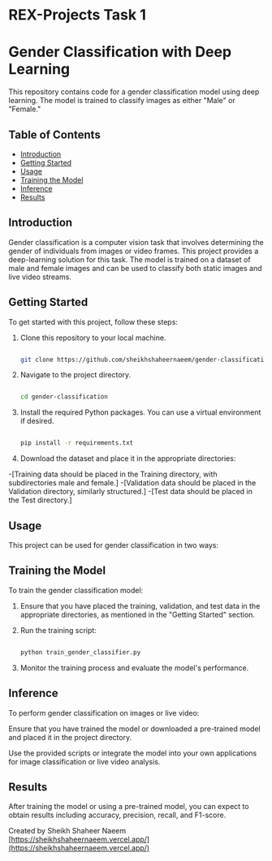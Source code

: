 # REX-Projects Task 1
# Gender Classification with Deep Learning

This repository contains code for a gender classification model using deep learning. The model is trained to classify images as either "Male" or "Female."

## Table of Contents

- [Introduction](#introduction)
- [Getting Started](#getting-started)
- [Usage](#usage)
- [Training the Model](#training-the-model)
- [Inference](#inference)
- [Results](#results)

## Introduction

Gender classification is a computer vision task that involves determining the gender of individuals from images or video frames. This project provides a deep-learning solution for this task. The model is trained on a dataset of male and female images and can be used to classify both static images and live video streams.

## Getting Started

To get started with this project, follow these steps:

1. Clone this repository to your local machine.

   ```bash
   
   git clone https://github.com/sheikhshaheernaeem/gender-classification.git
   

2. Navigate to the project directory.

   ```bash

   cd gender-classification


3. Install the required Python packages. You can use a virtual environment if desired.

   ```bash
   
   pip install -r requirements.txt


4. Download the dataset and place it in the appropriate directories:

-[Training data should be placed in the Training directory, with subdirectories male and female.]
-[Validation data should be placed in the Validation directory, similarly structured.]
-[Test data should be placed in the Test directory.]

## Usage
This project can be used for gender classification in two ways:

## Training the Model
To train the gender classification model:

1. Ensure that you have placed the training, validation, and test data in the appropriate directories, as mentioned in the "Getting Started" section.

2. Run the training script:

    ```bash

    python train_gender_classifier.py
    

3. Monitor the training process and evaluate the model's performance.

## Inference
To perform gender classification on images or live video:

Ensure that you have trained the model or downloaded a pre-trained model and placed it in the project directory.

Use the provided scripts or integrate the model into your own applications for image classification or live video analysis.

## Results
After training the model or using a pre-trained model, you can expect to obtain results including accuracy, precision, recall, and F1-score.


Created by Sheikh Shaheer Naeem [https://sheikhshaheernaeem.vercel.app/](https://sheikhshaheernaeem.vercel.app/)

